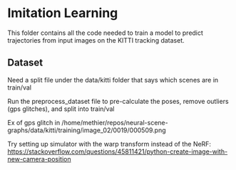 # Imitation Learning

This folder contains all the code needed to train a model to predict trajectories from input images on the KITTI tracking dataset.

## Dataset
Need a split file under the data/kitti folder that says which scenes are in train/val

Run the preprocess_dataset file to pre-calculate the poses, remove outliers (gps glitches), and split into train/val

Ex of gps glitch in /home/methier/repos/neural-scene-graphs/data/kitti/training/image_02/0019/000509.png

Try setting up simulator with the warp transform instead of the NeRF:
https://stackoverflow.com/questions/45811421/python-create-image-with-new-camera-position
